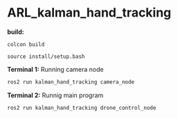 # ARL_kalman_hand_tracking
 
**build:**

`colcon build`

`source install/setup.bash`

**Terminal 1:** Running camera node
```bash
ros2 run kalman_hand_tracking camera_node
```
**Terminal 2:** Runnig main program
```bash
ros2 run kalman_hand_tracking drone_control_node
```
